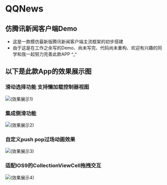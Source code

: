 # QQNews
## 仿腾讯新闻客户端Demo
* 这是一款模仿最新版腾讯新闻客户端主流框架的初步搭建
* 由于这是在工作之余写的Demo、尚未写完、代码尚未重构、欢迎有兴趣的同学和我一起努力完善此款APP ^_^

## 以下是此款App的效果展示图

### 滑动选择功能 支持懒加载控制器视图

![(效果展示1)](http://img.hoop8.com/attachments/1602/0683755980586.gif)

### 集成侧滑功能

![(效果展示2)](http://img.hoop8.com/attachments/1602/0923755980586.gif)

### 自定义push pop过场动画效果

![(效果展示3)](http://img.hoop8.com/attachments/1602/1113755980586.gif)

### 适配IOS9的CollectionViewCell拖拽交互

![(效果展示4)](http://img.hoop8.com/attachments/1602/1353755980586.gif)
